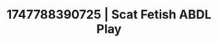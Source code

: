---
categories:
- Whipped cream play
- Sultry voice
- Choking kink
- Erotic friction
- E-girl erotica
image: /assets/images/1747788390725.jpg
layout: post
seo:
  description: Featured content with premium Scat Fetish, ABDL Play. HD images available.
  keywords: Scat Fetish, ABDL Play
  og_image: /assets/images/1747788390725.jpg
  schema_type: VisualArtwork
tags:
- ABDL Play
- '#1747788390725'
- Scat Fetish
title: 1747788390725 | Scat Fetish ABDL Play
---